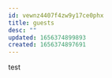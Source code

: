 ```yaml
---
id: vewnz4407f4zw9y17ce0phx
title: guests
desc: ""
updated: 1656374899893
created: 1656374897691
---
```


test
